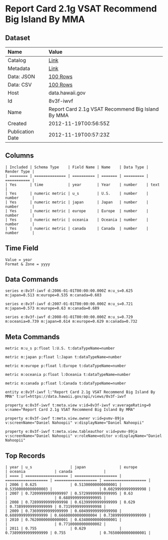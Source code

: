 # Report Card 2.1g VSAT Recommend Big Island By MMA

## Dataset

| Name | Value |
| :--- | :---- |
| Catalog | [Link](https://catalog.data.gov/dataset/report-card-2-1g-vsat-recommend-big-island-by-mma-914aa) |
| Metadata | [Link](https://data.hawaii.gov/api/views/8v3f-iwvf) |
| Data: JSON | [100 Rows](https://data.hawaii.gov/api/views/8v3f-iwvf/rows.json?max_rows=100) |
| Data: CSV | [100 Rows](https://data.hawaii.gov/api/views/8v3f-iwvf/rows.csv?max_rows=100) |
| Host | data.hawaii.gov |
| Id | 8v3f-iwvf |
| Name | Report Card 2.1g VSAT Recommend Big Island By MMA |
| Created | 2012-11-19T00:56:55Z |
| Publication Date | 2012-11-19T00:57:23Z |

## Columns

```ls
| Included | Schema Type    | Field Name | Name    | Data Type | Render Type |
| ======== | ============== | ========== | ======= | ========= | =========== |
| Yes      | time           | year       | Year    | number    | text        |
| Yes      | numeric metric | u_s        | U.S.    | number    | number      |
| Yes      | numeric metric | japan      | Japan   | number    | number      |
| Yes      | numeric metric | europe     | Europe  | number    | number      |
| Yes      | numeric metric | oceania    | Oceania | number    | number      |
| Yes      | numeric metric | canada     | Canada  | number    | number      |
```

## Time Field

```ls
Value = year
Format & Zone = yyyy
```

## Data Commands

```ls
series e:8v3f-iwvf d:2006-01-01T00:00:00.000Z m:u_s=0.625 m:japan=0.513 m:europe=0.535 m:canada=0.603

series e:8v3f-iwvf d:2007-01-01T00:00:00.000Z m:u_s=0.721 m:japan=0.573 m:europe=0.63 m:canada=0.689

series e:8v3f-iwvf d:2008-01-01T00:00:00.000Z m:u_s=0.729 m:oceania=0.739 m:japan=0.614 m:europe=0.629 m:canada=0.732
```

## Meta Commands

```ls
metric m:u_s p:float l:U.S. t:dataTypeName=number

metric m:japan p:float l:Japan t:dataTypeName=number

metric m:europe p:float l:Europe t:dataTypeName=number

metric m:oceania p:float l:Oceania t:dataTypeName=number

metric m:canada p:float l:Canada t:dataTypeName=number

entity e:8v3f-iwvf l:"Report Card 2.1g VSAT Recommend Big Island By MMA" t:url=https://data.hawaii.gov/api/views/8v3f-iwvf

property e:8v3f-iwvf t:meta.view v:id=8v3f-iwvf v:averageRating=0 v:name="Report Card 2.1g VSAT Recommend Big Island By MMA"

property e:8v3f-iwvf t:meta.view.owner v:id=pvmv-89ja v:screenName="Daniel Nahoopii" v:displayName="Daniel Nahoopii"

property e:8v3f-iwvf t:meta.view.tableauthor v:id=pvmv-89ja v:screenName="Daniel Nahoopii" v:roleName=editor v:displayName="Daniel Nahoopii"
```

## Top Records

```ls
| year | u_s                 | japan               | europe              | oceania             | canada              | 
| ==== | =================== | =================== | =================== | =================== | =================== | 
| 2006 | 0.625               | 0.51300000000000001 | 0.53500000000000003 |                     | 0.60299999999999998 | 
| 2007 | 0.72099999999999997 | 0.57299999999999995 | 0.63                |                     | 0.68899999999999995 | 
| 2008 | 0.72899999999999998 | 0.61399999999999999 | 0.629               | 0.73899999999999999 | 0.73199999999999998 | 
| 2009 | 0.73699999999999999 | 0.60499999999999998 | 0.60899999999999999 | 0.66600000000000004 | 0.73899999999999999 | 
| 2010 | 0.76200000000000001 | 0.63400000000000001 |                     |                     | 0.77100000000000002 | 
| 2011 | 0.755               | 0.629               | 0.73899999999999999 | 0.755               | 0.76500000000000001 | 
```